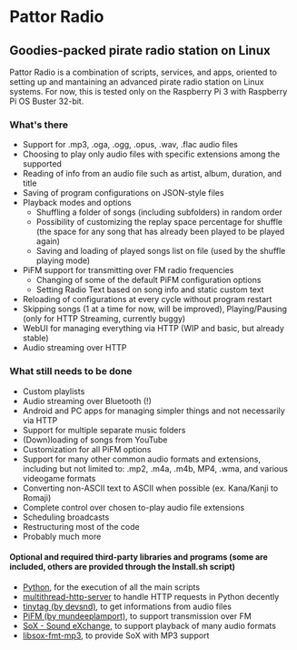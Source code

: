 # Pattor Radio
## Goodies-packed pirate radio station on Linux

Pattor Radio is a combination of scripts, services, and apps, oriented to setting up and mantaining an advanced pirate radio station on Linux systems.
For now, this is tested only on the Raspberry Pi 3 with Raspberry Pi OS Buster 32-bit.

### What's there
- Support for .mp3, .oga, .ogg, .opus, .wav, .flac audio files
- Choosing to play only audio files with specific extensions among the supported
- Reading of info from an audio file such as artist, album, duration, and title
- Saving of program configurations on JSON-style files
- Playback modes and options
  - Shuffling a folder of songs (including subfolders) in random order
  - Possibility of customizing the replay space percentage for shuffle (the space for any song that has already been played to be played again)
  - Saving and loading of played songs list on file (used by the shuffle playing mode)
- PiFM support for transmitting over FM radio frequencies
  - Changing of some of the default PiFM configuration options
  - Setting Radio Text based on song info and static custom text
- Reloading of configurations at every cycle without program restart
- Skipping songs (1 at a time for now, will be improved), Playing/Pausing (only for HTTP Streaming, currently buggy)
- WebUI for managing everything via HTTP (WIP and basic, but already stable)
- Audio streaming over HTTP

### What still needs to be done
- Custom playlists
- Audio streaming over Bluetooth (!)
- Android and PC apps for managing simpler things and not necessarily via HTTP
- Support for multiple separate music folders
- (Down)loading of songs from YouTube
- Customization for all PiFM options
- Support for many other common audio formats and extensions, including but not limited to: .mp2, .m4a, .m4b, MP4, .wma, and various videogame formats
- Converting non-ASCII text to ASCII when possible (ex. Kana/Kanji to Romaji)
- Complete control over chosen to-play audio file extensions
- Scheduling broadcasts
- Restructuring most of the code
- Probably much more

#### Optional and required third-party libraries and programs (some are included, others are provided through the Install.sh script)
- [Python](https://www.python.org/), for the execution of all the main scripts
- [multithread-http-server](https://github.com/0rtis/multithread-http-server) to handle HTTP requests in Python decently
- [tinytag (by devsnd)](https://github.com/devsnd/tinytag), to get informations from audio files
- [PiFM (by mundeeplamport)](https://github.com/mundeeplamport/PiFM.git), to support transmission over FM
- [SoX - Sound eXchange](http://sox.sourceforge.net/), to support playback of many audio formats
- [libsox-fmt-mp3](https://packages.debian.org/search?keywords=libsox-fmt-mp3), to provide SoX with MP3 support